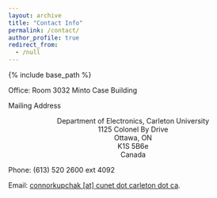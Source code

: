 ```yaml
---
layout: archive
title: "Contact Info"
permalink: /contact/
author_profile: true
redirect_from:
  - /null
---
```


{% include base_path %}




Office:
Room 3032 Minto Case Building

Mailing Address
<p style="text-align: center;">
Department of Electronics, Carleton University<br>
1125 Colonel By Drive<br>
Ottawa, ON<br>
K1S 5B6e<br>
Canada</p>

Phone: (613) 520 2600 ext 4092

Email: [connorkupchak [at] cunet dot carleton dot ca](mailto:connorkupchak@cunet.carleton.ca).
